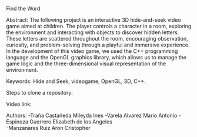 Find the Word

Abstract: 
The following project is an interactive 3D hide-and-seek video game aimed at children. The player controls a character in a room, exploring the environment and interacting with objects to discover hidden letters. These letters are scattered throughout the room, encouraging observation, curiosity, and problem-solving through a playful and immersive experience. In the development of 
this video game, we used the C++ programming language and the OpenGL graphics library, which allows us to manage the game logic and the three-dimensional visual representation of the environment.

Keywords: 
Hide and Seek, videogame, OpenGL, 3D, C++. 

Steps to clone a repository: 


Video link:

Authors:
-Traña Castañeda Mileyda Ines
-Varela Alvarez Mario Antonio 
-Espinoza Guerrero Elizabeth de los Angeles  
-Manzanares Ruiz Aron Cristopher 
